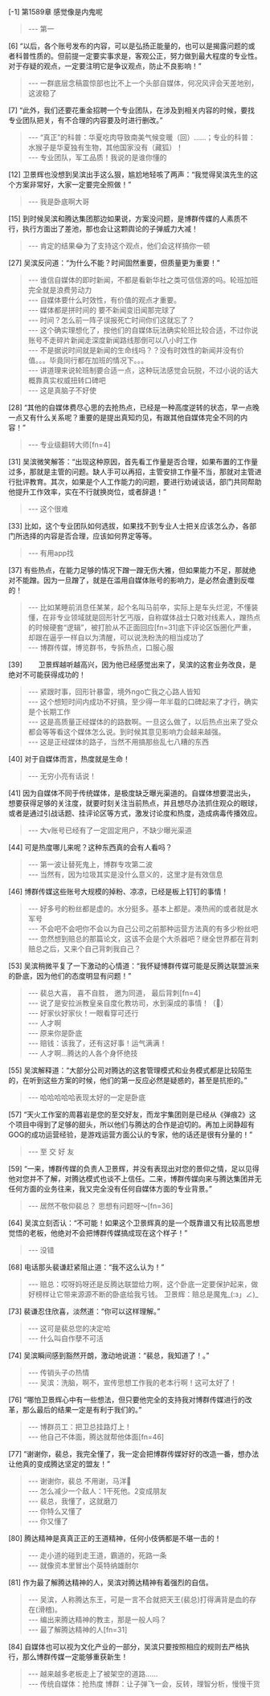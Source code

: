 
[-1] 第1589章 感觉像是内鬼呢
>--- 第一<br>

[6] “以后，各个账号发布的内容，可以是弘扬正能量的，也可以是揭露问题的或者科普性质的。但前提一定要实事求是，客观公正，努力做到最大程度的专业性。对于存疑的观点，一定要注明它是争议观点，防止不良影响！”
>--- 一群底层念稿震惊部也比不上一个头部自媒体，何况风评会天差地别，这波稳了<br>

[7] “此外，我们还要花重金招聘一个专业团队，在涉及到相关内容的时候，要找专业团队把关，有不合理的内容要及时进行删改。”
>--- “真正”的科普：华夏吃肉导致南美气候变暖（回）……；专业的科普：水猴子是华夏独有生物，其他国家没有（藏狐）！<br>
>--- 专业团队，军工品质！我说的是谁你懂的<br>

[12] 卫景辉也没想到吴滨出手这么狠，尴尬地轻咳了两声：“我觉得吴滨先生的这个方案非常好，大家一定要完全照做！”
>--- 我是卧底啊大哥<br>

[15] 到时候吴滨和腾达集团那边如果说，方案没问题，是博群传媒的人素质不行，执行方面出了差池，那也会让这颗舆论的子弹威力大减！
>--- 肯定的结果😂为了支持这个观点，他们会这样搞你一顿<br>

[27] 吴滨反问道：“为什么不能？时间固然重要，但质量更为重要！”
>--- 谁信自媒体的即时新闻，不都是看新华社之类可信信源的吗。轮班加班完全就是浪费劳动力<br>
>--- 自媒体要什么时效性，有价值的观点才重要。<br>
>--- 媒体都是拼时间的  要不新闻变旧闻那完球了<br>
>--- 时间？怎么前一阵子误报死亡时间你们这就忘了？<br>
>--- 这个确实理想化了，按他们的自媒体玩法确实轮班比较合适，不过你说账号不走碎片新闻走深度新闻路线那倒可以八小时工作<br>
>--- 不是据说时间就是新闻的生命线吗？？没有时效性的新闻并没有价值。。。毕竟同行都在加班的情况下。。。<br>
>--- 讲道理来说轮班制要合适一点，这种玩法感觉会玩脱，不过小说的话大概靠真实权威扭转口碑吧<br>
>--- 这是真脑子不好使<br>

[28] “其他的自媒体费尽心思的去抢热点，已经是一种高度逆转的状态，早一点晚一点又有什么关系呢？重要的是提出真知灼见，有跟其他自媒体完全不同的内容！”
>--- 专业级翻转大师[fn=4]<br>

[31] 吴滨微笑解答：“出现这种原因，首先看工作量是否合理，如果布置的工作量过多，那就是主管的问题。缺人手可以再招，主管安排工作量不当，那就对主管进行批评教育。其次，如果是个人工作能力的问题，要进行劝诫谈话，部门共同帮助他提升工作效率，实在不行就换岗位，或者辞退！”
>--- 这个很难<br>

[33] 比如，这个专业团队如何选拔，如果找不到专业人士把关应该怎么办，各部门所选择的内容是否合理，应该如何界定等等。
>--- 有用app找<br>

[37] 有些热点，在能力足够的情况下蹭一蹭无伤大雅，但如果能力不足，那就绝对不能蹭。因为一旦蹭了，就是在滥用自媒体账号的影响力，是必然会遭到反噬的！
>--- 比如某睡前消息任某某，起个名叫马前卒，实际上是车头烂泥，不懂装懂，在非专业领域就是回形针乞丐版，自称媒体战士只敢对线素人，蹭热点的时候硬套“逻辑”，被打脸从不正面回应[fn=31]底下评论区饭圈化严重，却跟在逼乎一样自以为清醒，可以说洗粉洗的相当成功了<br>
>--- 博群传媒，博览群书，专拆热点，口服心服<br>

[39] 　　卫景辉越听越高兴，因为他已经感觉出来了，吴滨的这套业务改良，是绝对不可能获得成功的！
>--- 紧跟时事，回形针暴雷，境外ngo亡我之心路人皆知<br>
>--- 这个想短时间内成功不好搞，至少得一年半载的口碑起来了才行，确实是个长期工作<br>
>--- 这是高质量正经媒体的的路数啊。一旦这么做了，以后热点出来了受众都会等等看这个媒体怎么说。到时候其意见影响力会越来越强。<br>
>--- 这是正经媒体的路子，当然不用搞那些乱七八糟的东西<br>

[40] 对于自媒体而言，热度就是生命！
>--- 无穷小亮有话说！<br>

[41] 因为自媒体不同于传统媒体，是极度缺乏曝光渠道的。自媒体想要混出头，想要获得足够的关注度，就要时刻关注当前热点，并且想尽办法抓住观众的眼球，或者是通过引战话题、挂评论区等方式，激发讨论度和热度，造成病毒传播效应。
>--- 大v账号已经有了一定固定用户，不缺少曝光渠道<br>

[44] 可是热度哪儿来呢？这种东西真的会有人看吗？
>--- 第一波让替死鬼上，博群专攻第二波<br>
>--- 当然有，因为垃圾其实是没什么意义的，这里才是有效信息<br>

[46] 博群传媒这些账号大规模的掉粉、凉凉，已经是板上钉钉的事情！
>--- 好多号的粉丝都是虚的。水分挺多。基本上都是。凑热闹的或者就是水军号<br>
>--- 不会吧不会吧你不会以为自己公司之前那种运营方法真的有多少粉丝吧<br>
>--- 忽然想到赔总的那篇论文，这该不会是个大杀器吧？继全世界都在背刺赔总之后，又来个自己背刺我自己？<br>

[53] 吴滨稍微平复了一下激动的心情道：“我怀疑博群传媒可能是反腾达联盟派来的卧底，因为他们的态度明显有问题！”
>--- 裴总大喜，
喜不自胜，
邀为同道，
最后背刺[fn=4]<br>
>--- 说了是安拉派教皇亲自度化教坊司，水到渠成的事情！（🐶）<br>
>--- 好家伙好家伙！一眼看穿可还行<br>
>--- 人才啊<br>
>--- 原来你是卧底<br>
>--- 赔钱：该我了，还有这好事！运气满满！<br>
>--- 人才啊...腾达的人各个身怀绝技<br>

[55] 吴滨解释道：“大部分公司对腾达的这套管理模式和业务模式都是比较陌生的，在听到这些方案的时候，他们的第一反应必然是疑惑的，甚至是抗拒的。”
>--- 哈哈哈哈哈表现太好的一定是卧底<br>

[57] “天火工作室的周暮岩是您的至交好友，而龙宇集团则是已经从《弹痕2》这个项目中得到了足够的甜头，所以他们与腾达的合作是迫切的。再加上闵静超有GOG的成功运营经验，是游戏运营方面公认的专家，他的话还是很有分量的！”
>--- 至 交 好 友<br>

[59] “一来，博群传媒的负责人卫景辉，并没有表现出对您的景仰之情，足以见得他对您并不了解，对腾达模式也谈不上信任。二来，博群传媒向来与腾达集团并无任何方面的业务往来，我又完全没有任何自媒体方面的专业背景。”
>--- 居然不敬仰裴总？
思想有问题呀～[fn=36]<br>

[64] 吴滨立刻否认：“不可能！如果这个卫景辉真的是一个既靠谱又有比较高思想觉悟的老板，他绝对不会把博群传媒搞成现在这个样子！”
>--- 没错<br>

[68] 电话那头裴谦赶紧阻止道：“我不这么认为！”
>--- 赔总：哎呀妈呀还是反腾达联盟给力啊，这个卧底一定要保护起来，做好榜样让它带来源源不断的卧底给我亏钱。
卫景辉：赔总是魔鬼_(:з」∠)_<br>

[73] 裴谦忍住欣喜，淡然道：“你可以这样理解。”
>--- 这可是裴总您的决定哈<br>
>--- 什么叫自作孽不可活<br>

[74] 吴滨瞬间感到豁然开朗，激动地说道：“裴总，我知道了！。”
>--- 传销头子の热情<br>
>--- 吴滨：洗脑，啊不，宣传思想工作我的老本行啊！这可太好了！<br>

[76] “哪怕卫景辉心中有一些想法，但只要他完全的支持我对博群传媒进行的改革，那么最后的结果一定是有利于我们的。”
>--- 博群员工：把卫总挂路灯上！<br>
>--- 他自己不体面，腾达就帮他体面[fn=46]<br>

[77] “谢谢你，裴总，我完全懂了，我一定会把博群传媒好好的改造一番，想办法让他真的变成腾达坚定的盟友！”
>--- 谢谢你，裴总
不用谢，马洋🐶<br>
>--- 怎么减少一个敌人：1干死他。2变成朋友<br>
>--- 裴总，我懂了，这就磨刀<br>
>--- 你特么又懂了<br>
>--- 你又懂了<br>

[80] 腾达精神是真真正正的王道精神，任何小伎俩都是不堪一击的！
>--- 走小道的碰到走王道，霸道的，死路一条<br>
>--- 就像资本里冒出个英特纳雄耐尔<br>

[81] 作为最了解腾达精神的人，吴滨对腾达精神有着强烈的自信。
>--- 吴滨，人称腾达东王，可是一言不合就把天王(裴总)打得满背是血的存在(滑稽)。<br>
>--- 编出来腾达精神的教主，那是一般人吗？<br>
>--- 最了解腾达精神的人[fn=31]<br>

[84] 自媒体也可以视为文化产业的一部分，吴滨只要按照相应的规则去严格执行，那么博群传媒一定能够重获新生！
>--- 越来越多老板走上了被架空的道路……<br>
>--- 传统自媒体：抢热度
博群：让子弹飞一会，反转，理智分析，慢慢干货<br>
